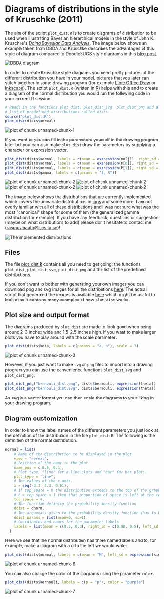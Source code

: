 Diagrams of distributions in the style of Kruschke (2011)
=====================================================

The aim of the script `plot_dist.R` is to create diagrams of distribution to be used when illustrating Bayesian hierarchical models in the style of John K. Kruschke's [*Doing Bayesian Data Analysis*](http://www.indiana.edu/~kruschke/DoingBayesianDataAnalysis/). The image below shows an example taken from DBDA and Kruschke describes the advantages of this style of diagram compared to DoodleBUGS style diagrams in this [blog post](http://doingbayesiandataanalysis.blogspot.se/2012/05/graphical-model-diagrams-in-doing.html).

![DBDA diagram](https://raw.github.com/rasmusab/distribution_diagrams/master/dbda_diagram.jpg)

In order to create Kruschke style diagrams you need pretty pictures of the different distribution you have in your model, pictures that you later can stitch together in some drawing program (for example [Libre Office Draw](http://www.libreoffice.org/features/draw/) or [Inkscape](http://inkscape.org/)). The script `plot_dist.R` (written in [R](http://www.r-project.org/)) helps with this and to create a diagram of the normal distribution you would run the following code in your current R session.


```r
# Reads in the functions plot_dist, plot_dist_svg, plot_dist_png and a
# list of predefined distributions called dists.
source("plot_dist.R")
plot_dist(dists$normal)
```

![plot of chunk unnamed-chunk-1](https://raw.github.com/rasmusab/distribution_diagrams/master/figure/unnamed-chunk-1.png) 

If you want to you can fill in the parameters yourself in the drawing program later but you can also make `plot_dist` draw the parameters by supplying a character or expression vector.


```r
plot_dist(dists$normal, labels = c(mean = expression(mu[j]), right_sd = expression(tau)))
plot_dist(dists$normal, labels = c(mean = expression(M[0]), right_sd = expression(T[0])))
plot_dist(dists$normal, labels = c(mean = expression(M[1]), right_sd = expression(T[1])))
plot_dist(dists$gamma, labels = c(params = "S, R"))
```

![plot of chunk unnamed-chunk-2](https://raw.github.com/rasmusab/distribution_diagrams/master/figure/unnamed-chunk-21.png) ![plot of chunk unnamed-chunk-2](https://raw.github.com/rasmusab/distribution_diagrams/master/figure/unnamed-chunk-22.png) ![plot of chunk unnamed-chunk-2](https://raw.github.com/rasmusab/distribution_diagrams/master/figure/unnamed-chunk-23.png) ![plot of chunk unnamed-chunk-2](https://raw.github.com/rasmusab/distribution_diagrams/master/figure/unnamed-chunk-24.png) 


The image below shows the distributions that are currently implemented which covers the univariate distributions in [jags](http://mcmc-jags.sourceforge.net/) and some more. I am not overly familiar with all of these distributions and I was not sure what was the most "canonical" shape for some of them (the generalized gamma distribution for example). If you have any feedback, questions or suggestion (maybe on what distributions to add) please don't hesitate to contact me ([rasmus.baath@lucs.lu.se](rasmus.baath@lucs.lu.se))!

![The implemented distributions](https://raw.github.com/rasmusab/distribution_diagrams/master/all_dists_smaller.png)

Files
------------------------

The file [plot_dist.R](https://raw.github.com/rasmusab/distribution_diagrams/master/plot_dist.R) contains all you need to get going: the functions `plot_dist`, `plot_dist_svg`, `plot_dist_png` and the list of the predefined distributions.

If you don't want to bother with generating your own images you can download png and svg images for all the distributions [here](https://raw.github.com/rasmusab/distribution_diagrams/master/distribution_diagrams.zip). The actual script that generated the images is available [here](https://raw.github.com/rasmusab/distribution_diagrams/master/create_diagrams.R) which might be useful to look at as it contains many examples of how `plot_dist` works. 

Plot size and output format
---------------------------
The diagrams produced by `plot_dist` are made to look good when being around 2-3 inches wide and 1.5-2.5 inches high. If you want to make larger plots you have to play around with the scale parameter:


```r
plot_dist(dists$beta, labels = c(params = "a, b"), scale = 3)
```

![plot of chunk unnamed-chunk-3](https://raw.github.com/rasmusab/distribution_diagrams/master/figure/unnamed-chunk-3.png) 


However, if you just want to make `svg` or `png` files to import into a drawing program you can use the convenience functions `plot_dist_svg` and `plot_dist_png`.


```r
plot_dist_png("bernouli_dist.png", dists$bernouli, expression(theta))
plot_dist_png("bernouli_dist.svg", dists$bernouli, expression(theta))
```

As svg is a vector format you can then scale the diagrams to your liking in your drawing program.

Diagram customization
----------------

In order to know the label names of the different parameters you just look at the definition of the distribution in the file `plot_dist.R`. The following is the definition of the normal distribution.


```r
normal = list(
    # Name of the distribution to be displayed in the plot
    name = "normal",
    # Position of the name in the plot
    name_pos = c(0.5, 0.1),
    # Plot type, "line" for a line plots and "bar" for bar plots.
    plot_type = "line",
    # The values of the x-axis.
    x = seq(-3.3, 3.3, 0.01),
    # If top_space = 0 the distribution extends to the top of the graph, if 
    # 0 > top_space < 1 then that proportion of space is left at the top.
    top_space = 0,
    # The function defining the probability density function
    ddist = dnorm,
    # The arguments given to the probability density function (has to be named) 
    ddist_params = list(mean=0, sd=1),
    # Coordinates and names for the parameter labels
    labels = list(mean = c(0.5, 0.3), right_sd = c(0.80, 0.5), left_sd = c(0.20, 0.5))
  )

```

Here we see that the normal distribution has three named labels and to, for example, make a diagram with a $\sigma$ to the left we would write:


```r
plot_dist(dists$normal, labels = c(mean = "M", left_sd = expression(sigma)))
```

![plot of chunk unnamed-chunk-6](https://raw.github.com/rasmusab/distribution_diagrams/master/figure/unnamed-chunk-6.png) 


You can also change the color of the diagrams using the parameter `color`.

```r
plot_dist(dists$bernouli, labels = c(p = "p"), color = "purple")
```

![plot of chunk unnamed-chunk-7](https://raw.github.com/rasmusab/distribution_diagrams/master/figure/unnamed-chunk-7.png) 

